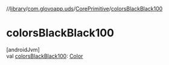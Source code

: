 //[library](../../../index.md)/[com.glovoapp.uds](../index.md)/[CorePrimitive](index.md)/[colorsBlackBlack100](colors-black-black100.md)

# colorsBlackBlack100

[androidJvm]\
val [colorsBlackBlack100](colors-black-black100.md): [Color](https://developer.android.com/reference/kotlin/androidx/compose/ui/graphics/Color.html)
